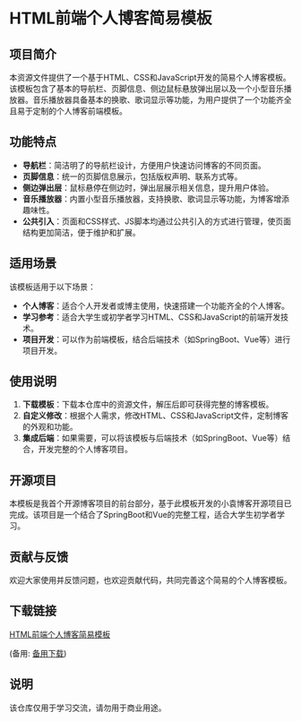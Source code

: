 # HTML前端个人博客简易模板

## 项目简介

本资源文件提供了一个基于HTML、CSS和JavaScript开发的简易个人博客模板。该模板包含了基本的导航栏、页脚信息、侧边鼠标悬放弹出层以及一个小型音乐播放器。音乐播放器具备基本的换歌、歌词显示等功能，为用户提供了一个功能齐全且易于定制的个人博客前端模板。

## 功能特点

- **导航栏**：简洁明了的导航栏设计，方便用户快速访问博客的不同页面。
- **页脚信息**：统一的页脚信息展示，包括版权声明、联系方式等。
- **侧边弹出层**：鼠标悬停在侧边时，弹出层展示相关信息，提升用户体验。
- **音乐播放器**：内置小型音乐播放器，支持换歌、歌词显示等功能，为博客增添趣味性。
- **公共引入**：页面和CSS样式、JS脚本均通过公共引入的方式进行管理，使页面结构更加简洁，便于维护和扩展。

## 适用场景

该模板适用于以下场景：

- **个人博客**：适合个人开发者或博主使用，快速搭建一个功能齐全的个人博客。
- **学习参考**：适合大学生或初学者学习HTML、CSS和JavaScript的前端开发技术。
- **项目开发**：可以作为前端模板，结合后端技术（如SpringBoot、Vue等）进行项目开发。

## 使用说明

1. **下载模板**：下载本仓库中的资源文件，解压后即可获得完整的博客模板。
2. **自定义修改**：根据个人需求，修改HTML、CSS和JavaScript文件，定制博客的外观和功能。
3. **集成后端**：如果需要，可以将该模板与后端技术（如SpringBoot、Vue等）结合，开发完整的个人博客项目。

## 开源项目

本模板是我首个开源博客项目的前台部分，基于此模板开发的小袁博客开源项目已完成。该项目是一个结合了SpringBoot和Vue的完整工程，适合大学生初学者学习。

## 贡献与反馈

欢迎大家使用并反馈问题，也欢迎贡献代码，共同完善这个简易的个人博客模板。

## 下载链接
[HTML前端个人博客简易模板](https://pan.quark.cn/s/b1959d703ec9) 

(备用: [备用下载](https://pan.baidu.com/s/1q5Yu0xT9pMoueOOH_rpdzA?pwd=1234))

## 说明

该仓库仅用于学习交流，请勿用于商业用途。
